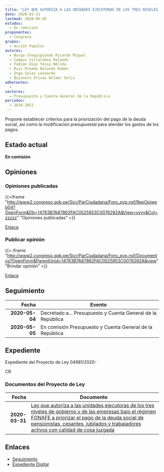 ```yaml
---
title: "LEY QUE AUTORIZA A LAS UNIDADES EJECUTORAS DE LOS TRES NIVELES DE GOBIERNO Y DE LAS EMPRESAS BAJO EL RÉGIMEN FONAFE A PRIORIZAR EL PAGO DE LA DEUDA SOCIAL DE PENSIONISTAS, CESANTES, JUBILADOS Y TRABAJADORES ACTIVOS CON CALIDAD DE COSA JUZGADA"
date: 2020-03-31
lastmod: 2020-05-05
estados: 
  - En comisión
proponentes: 
  - Congreso
grupos: 
  - Acción Popular
autores: 
  - Burga Chuquipiondo Ricardo Miguel
  - Campos Villalobos Rolando
  - Fabián Díaz Yessy Nélida
  - Ruíz Pinedo Rolando Rubén
  - Inga Sales Leonardo
  - Bajonero Olivas Wilmer Solis
adherentes: 
  - 
sectores: 
  - Presupuesto y Cuenta General de la República
periodos: 
  - 2016-2021
---
```


Propone establecer criterios para la priorización del pago de la deuda social, así como la modificación presupuestal para atender los gastos de los pagos.


## Estado actual

**En comisión**

## Opiniones

### Opiniones publicadas

{{<iframe "http://www2.congreso.gob.pe/Sicr/ParCiudadana/Foro_pvp.nsf/RepOpiweb04?OpenForm&Db=14763B7A87862FAC0525853C0076282A&View=yyyy&Col=zzzzz" "Opiniones publicadas" >}}

[Enlace](http://www2.congreso.gob.pe/Sicr/ParCiudadana/Foro_pvp.nsf/RepOpiweb04?OpenForm&Db=14763B7A87862FAC0525853C0076282A&View=yyyy&Col=zzzzz)
### Publicar opinión

{{< iframe "http://www2.congreso.gob.pe/Sicr/ParCiudadana/Foro_pvp.nsf/Documentos?OpenForm&ParentUnid=14763B7A87862FAC0525853C0076282A&view" "Brindar opinión" >}}

[Enlace](http://www2.congreso.gob.pe/Sicr/ParCiudadana/Foro_pvp.nsf/Documentos?OpenForm&ParentUnid=14763B7A87862FAC0525853C0076282A&view)

## Seguimiento

| Fecha | Evento |
|------:|--------|
| **2020-05-04** | Decretado a... Presupuesto y Cuenta General de la República|
| **2020-05-05** | En comisión Presupuesto y Cuenta General de la República|


## Expediente

Expediente del Proyecto de Ley 04981/2020-

CR


### Documentos del Proyecto de Ley

| Fecha | Documento |
|------:|--------|
| **2020-03-31** | [Ley que autoriza a las unidades ejecutoras de los tres niveles de gobierno y de las empresas bajo el régimen FONAFE a priorizar el pago de la deuda social de pensionistas, cesantes, jubilados y trabajadores activos con calidad de cosa juzgada](http://www.leyes.congreso.gob.pe/Documentos/2016_2021/Proyectos_de_Ley_y_de_Resoluciones_Legislativas/PL04981_20200331.pdf) |

## Enlaces 

- [Seguimiento](http://www2.congreso.gob.pe/Sicr/TraDocEstProc/CLProLey2016.nsf/f7fff46988ca05b1052578e100829cc7/4ff9295def4733540525853d0016fc0f?OpenDocument)
- [Expediente Digital](http://www2.congreso.gob.pe/Sicr/TraDocEstProc/CLProLey2016.nsf/f7fff46988ca05b1052578e100829cc7/4ff9295def4733540525853d0016fc0f?OpenDocument&Click=05257FB7005EB655.eb71d0cf91d8294e05256cdf006b5706/$Body/0.1C6C)
